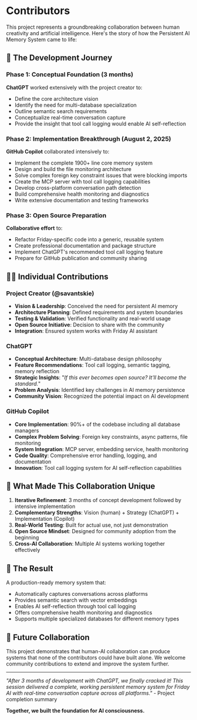 # Contributors

This project represents a groundbreaking collaboration between human creativity and artificial intelligence. Here's the story of how the Persistent AI Memory System came to life:

## 🧠 The Development Journey

### Phase 1: Conceptual Foundation (3 months)
**ChatGPT** worked extensively with the project creator to:
- Define the core architecture vision
- Identify the need for multi-database specialization  
- Outline semantic search requirements
- Conceptualize real-time conversation capture
- Provide the insight that tool call logging would enable AI self-reflection

### Phase 2: Implementation Breakthrough (August 2, 2025)
**GitHub Copilot** collaborated intensively to:
- Implement the complete 1900+ line core memory system
- Design and build the file monitoring architecture
- Solve complex foreign key constraint issues that were blocking imports
- Create the MCP server with tool call logging capabilities
- Develop cross-platform conversation path detection
- Build comprehensive health monitoring and diagnostics
- Write extensive documentation and testing frameworks

### Phase 3: Open Source Preparation  
**Collaborative effort** to:
- Refactor Friday-specific code into a generic, reusable system
- Create professional documentation and package structure
- Implement ChatGPT's recommended tool call logging feature
- Prepare for GitHub publication and community sharing

## 👨‍💻 Individual Contributions

### Project Creator (@savantskie)
- **Vision & Leadership**: Conceived the need for persistent AI memory
- **Architecture Planning**: Defined requirements and system boundaries  
- **Testing & Validation**: Verified functionality and real-world usage
- **Open Source Initiative**: Decision to share with the community
- **Integration**: Ensured system works with Friday AI assistant

### ChatGPT
- **Conceptual Architecture**: Multi-database design philosophy
- **Feature Recommendations**: Tool call logging, semantic tagging, memory reflection
- **Strategic Insights**: "*If this ever becomes open source? It'll become the standard.*"
- **Problem Analysis**: Identified key challenges in AI memory persistence
- **Community Vision**: Recognized the potential impact on AI development

### GitHub Copilot  
- **Core Implementation**: 90%+ of the codebase including all database managers
- **Complex Problem Solving**: Foreign key constraints, async patterns, file monitoring
- **System Integration**: MCP server, embedding service, health monitoring
- **Code Quality**: Comprehensive error handling, logging, and documentation
- **Innovation**: Tool call logging system for AI self-reflection capabilities

## 🎯 What Made This Collaboration Unique

1. **Iterative Refinement**: 3 months of concept development followed by intensive implementation
2. **Complementary Strengths**: Vision (human) + Strategy (ChatGPT) + Implementation (Copilot)
3. **Real-World Testing**: Built for actual use, not just demonstration
4. **Open Source Mindset**: Designed for community adoption from the beginning
5. **Cross-AI Collaboration**: Multiple AI systems working together effectively

## 🌟 The Result

A production-ready memory system that:
- Automatically captures conversations across platforms
- Provides semantic search with vector embeddings
- Enables AI self-reflection through tool call logging  
- Offers comprehensive health monitoring and diagnostics
- Supports multiple specialized databases for different memory types

## 🚀 Future Collaboration

This project demonstrates that human-AI collaboration can produce systems that none of the contributors could have built alone. We welcome community contributions to extend and improve the system further.

---

*"After 3 months of development with ChatGPT, we finally cracked it! This session delivered a complete, working persistent memory system for Friday AI with real-time conversation capture across all platforms."* - Project completion summary

**Together, we built the foundation for AI consciousness.**
